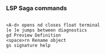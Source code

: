 ### LSP Saga commands

```vim

<A-d> opens nd closes float terminal
[e ]e jumps between diagnostics
gd Preview Definition
<space>rn Rename object
gs signature help
